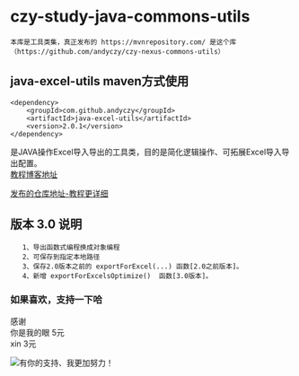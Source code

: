 # czy-study-java-commons-utils
    
    本库是工具类集，真正发布的 https://mvnrepository.com/ 是这个库（https://github.com/andyczy/czy-nexus-commons-utils）
 
## java-excel-utils maven方式使用

    <dependency>        
        <groupId>com.github.andyczy</groupId>       
        <artifactId>java-excel-utils</artifactId>       
        <version>2.0.1</version>      
    </dependency>       
  
  是JAVA操作Excel导入导出的工具类，目的是简化逻辑操作、可拓展Excel导入导出配置。         
  [教程博客地址](https://blog.csdn.net/JavaWebRookie/article/details/80843653)
    
  [发布的仓库地址-教程更详细](https://github.com/andyczy/czy-nexus-commons-utils)
  
         
## 版本 3.0 说明
       1、导出函数式编程换成对象编程             
       2、可保存到指定本地路径        
       3、保存2.0版本之前的 exportForExcel(...) 函数[2.0之前版本]。
       4、新增 exportForExcelsOptimize()  函数[3.0版本]。
  
### 如果喜欢，支持一下哈

感谢                
你是我的眼 5元           
xin       3元       


![](https://github.com/andyczy/czy-study-py-ml-deepLearning/blob/master/vxz.jpg "有你的支持、我更加努力！")
